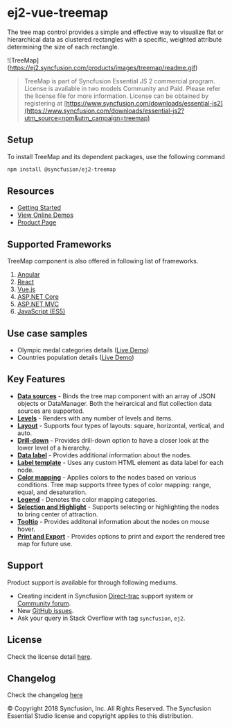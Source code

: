 # ej2-vue-treemap

The tree map control provides a simple and effective way to visualize flat or hierarchical data as clustered rectangles with a specific, weighted attribute determining the size of each rectangle.

![TreeMap] (https://ej2.syncfusion.com/products/images/treemap/readme.gif)

> TreeMap is part of Syncfusion Essential JS 2 commercial program. License is available in two models Community and Paid. Please refer the license file for more information. License can be obtained by registering at [https://www.syncfusion.com/downloads/essential-js2](https://www.syncfusion.com/downloads/essential-js2?utm_source=npm&utm_campaign=treemap)

## Setup

To install TreeMap and its dependent packages, use the following command

```sh
npm install @syncfusion/ej2-treemap
```

## Resources

* [Getting Started](https://ej2.syncfusion.com/vue/documentation/treemap/getting-started.html)
* [View Online Demos](https://ej2.syncfusion.com/vue/demos/#/material/treemap/default.html)
* [Product Page](https://www.syncfusion.com/vue-ui-components/treemap)

## Supported Frameworks

TreeMap component is also offered in following list of frameworks.

1. [Angular](https://www.npmjs.com/package/@syncfusion/ej2-ng-treemap?utm_source=npm&utm_campaign=treemap)
2. [React](https://www.npmjs.com/package/@syncfusion/ej2-react-treemap?utm_source=npm&utm_campaign=treemap)
3. [Vue.js](https://www.npmjs.com/package/@syncfusion/ej2-vue-treemap?utm_source=npm&utm_campaign=treemap)
4. [ASP.NET Core](https://aspdotnetcore.syncfusion.com/TreeMap/Default#/material)
5. [ASP.NET MVC](https://aspnetmvc.syncfusion.com/TreeMap/Default#/material)
6. [JavaScript (ES5)](https://www.syncfusion.com/javascript-ui-controls/treemap)

## Use case samples

* Olympic medal categories details ([Live Demo](https://ej2.syncfusion.com/vue/demos/#/material/treemap/customization.html))
* Countries population details ([Live Demo](https://ej2.syncfusion.com/vue/demos/#/material/treemap/drilldown.html))

## Key Features

* [**Data sources**](https://ej2.syncfusion.com/vue/demos/#/material/treemap/pie.html) - Binds the tree map component with an array of JSON objects or DataManager. Both the heirarcical and flat collection data sources are supported.
* [**Levels**](https://ej2.syncfusion.com/vue/demos/#/material/treemap/default.html) - Renders with any number of levels and items.
* [**Layout**](https://ej2.syncfusion.com/vue/demos/#/material/treemap/layout.html) - Supports four types of layouts: square, horizontal, vertical, and auto.
* [**Drill-down**](https://ej2.syncfusion.com/vue/demos/#/material/treemap/drilldown.html) - Provides drill-down option to have a closer look at the lower level of a hierarchy.
* [**Data label**](https://ej2.syncfusion.com/vue/demos/#/material/treemap/label.html) - Provides additional information about the nodes.
* [**Label template**](https://ej2.syncfusion.com/vue/demos/#/material/treemap/customization.html) - Uses any custom HTML element as data label for each node.
* [**Color mapping**](https://ej2.syncfusion.com/vue/demos/#/material/treemap/label.html) - Applies colors to the nodes based on various conditions. Tree map supports three types of color mapping: range, equal, and desaturation.
* [**Legend**](https://ej2.syncfusion.com/vue/demos/#/material/treemap/election.html) - Denotes the color mapping categories.
* [**Selection and Highlight**](https://ej2.syncfusion.com/vue/demos/#/material/treemap/selection.html) - Supports selecting or highlighting the nodes to bring center of attraction.
* [**Tooltip**](https://ej2.syncfusion.com/vue/demos/#/material/treemap/tooltip.html) - Provides additonal information about the nodes on mouse hover.
* [**Print and Export**](https://ej2.syncfusion.com/vue/demos/#/material/treemap/print.html) - Provides options to print and export the rendered tree map for future use.

## Support

Product support is available for through following mediums.

* Creating incident in Syncfusion [Direct-trac](https://www.syncfusion.com/support/directtrac/incidents?utm_source=npm&utm_campaign=treemap) support system or [Community forum](https://www.syncfusion.com/forums/essential-js2?utm_source=npm&utm_campaign=treemap).
* New [GitHub issues](https://github.com/syncfusion/ej2-treemap/issues).
* Ask your query in Stack Overflow with tag `syncfusion`, `ej2`.

## License

Check the license detail [here](https://github.com/syncfusion/ej2/blob/master/license?utm_source=npm&utm_campaign=treemap).

## Changelog

Check the changelog [here](https://github.com/syncfusion/ej2-treemap/blob/master/CHANGELOG.md?utm_source=npm&utm_campaign=treemap)

© Copyright 2018 Syncfusion, Inc. All Rights Reserved. The Syncfusion Essential Studio license and copyright applies to this distribution.
